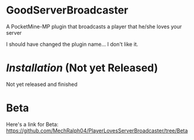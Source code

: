 # GoodServerBroadcaster
A PocketMine-MP plugin that broadcasts a player that he/she loves your server


I should have changed the plugin name... I don't like it.

# _Installation_ (Not yet Released)
Not yet released and finished

# Beta
Here's a link for Beta:
https://github.com/MechRalph04/PlayerLovesServerBroadcaster/tree/Beta
